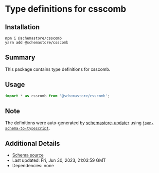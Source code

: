 # Type definitions for csscomb

## Installation

```
npm i @schemastore/csscomb
yarn add @schemastore/csscomb
```

## Summary

This package contains type definitions for csscomb.

## Usage

```ts
import * as csscomb from '@schemastore/csscomb';
```

## Note

The definitions were auto-generated by [schemastore-updater](https://github.com/ffflorian/schemastore-updater) using [`json-schema-to-typescript`](https://www.npmjs.com/package/json-schema-to-typescript).

## Additional Details

* [Schema source](https://github.com/SchemaStore/schemastore/tree/master/src/schemas/json/csscomb)
* Last updated: Fri, Jun 30, 2023, 21:03:59 GMT
* Dependencies: none
